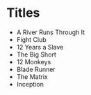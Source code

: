 # Titles

- A River Runs Through It
- Fight Club
- 12 Years a Slave
- The Big Short
- 12 Monkeys
- Blade Runner
- The Matrix
- Inception
